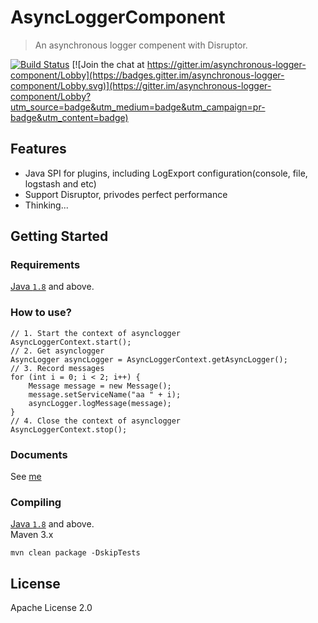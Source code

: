 # AsyncLoggerComponent

> An asynchronous logger compenent with Disruptor.

[![Build Status](https://travis-ci.org/mstao/asynchronous-logger-component.svg?branch=master)](https://travis-ci.org/mstao/asynchronous-logger-component) 
[![Join the chat at https://gitter.im/asynchronous-logger-component/Lobby](https://badges.gitter.im/asynchronous-logger-component/Lobby.svg)](https://gitter.im/asynchronous-logger-component/Lobby?utm_source=badge&utm_medium=badge&utm_campaign=pr-badge&utm_content=badge)

## Features

- Java SPI for plugins, including LogExport configuration(console, file, logstash and etc)
- Support Disruptor, privodes perfect performance
- Thinking...

## Getting Started

### Requirements

[Java `1.8`](https://www.oracle.com/technetwork/java/javase/downloads/jdk8-downloads-2133151.html) and above.

### How to use?

```
// 1. Start the context of asynclogger
AsyncLoggerContext.start();
// 2. Get asynclogger
AsyncLogger asyncLogger = AsyncLoggerContext.getAsyncLogger();
// 3. Record messages
for (int i = 0; i < 2; i++) {
    Message message = new Message();
    message.setServiceName("aa " + i);
    asyncLogger.logMessage(message);
}
// 4. Close the context of asynclogger
AsyncLoggerContext.stop();
```

### Documents

See [me](http://mingshan.me/asynchronous-logger-component/)

### Compiling

[Java `1.8`](https://www.oracle.com/technetwork/java/javase/downloads/jdk8-downloads-2133151.html) and above.<br>
Maven 3.x

```
mvn clean package -DskipTests
```

## License

Apache License 2.0
